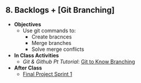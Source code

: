 <!--## 8. Typography & Information Hierarchy  -  ([Class Slides](https://docs.google.com/presentation/d/1uzPL2sBMi7lrcT4lTPU4f8YpAnbI9W8k-OwQ0a5ptGo/edit#slide=id.g448915df68_2_0)) MITCHELL
  - **Objectives** -
    - to conceive or execute a plan
    - to devise for a specific function or end
    - to indicate with a distinctive mark, sign, or name
    - to make a drawing, pattern, or sketch of
  - **In Class Activities** - Explore type with examples
    - *Feedback, Term Project* - Spend 10 mins to give and get feedback on another team's product design and logo that you worked on from last class.
    - *TYPOGRAPHY ACTIVITY* - In class [slides](https://github.com/Product-College-Courses/SPD-Type-and-Design)
    - *In Class* [activity](https://github.com/Product-College-Courses/SPD-Type-design-and-information-hierarchy/raw/master/exercise.zip) Download these files for the activity.
    - *Feedback, class activity* - spend 10 min to give and get feedback on class activity.
  - **After Class** - 1) Apply concepts from class to your project. These will be reviewed in a future class.  
-->

## 8. Backlogs + [Git Branching]

- **Objectives**
  - Use git commands to:
    - Create bracnces
    - Merge branches
    - Solve merge conflicts
- **In Class Activities**   
  - *Git & Github Pt Tutorial*: [Git to Know Branching](https://www.makeschool.com/academy/track/git-to-know-branching)
- **After Class**
  - [Final Project Sprint 1](https://docs.google.com/document/d/15m8P9ic7sJqVovTozIRdikWCI7HQ_f5TOc5qpqyiAYs/edit#)
